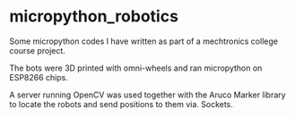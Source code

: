 # micropython_robotics
Some micropython codes I have written as part of a mechtronics college course project.

The bots were 3D printed with omni-wheels and ran micropython on ESP8266 
chips.

A server running OpenCV was used together with the Aruco Marker library to 
locate the robots and send positions to them via. Sockets.
